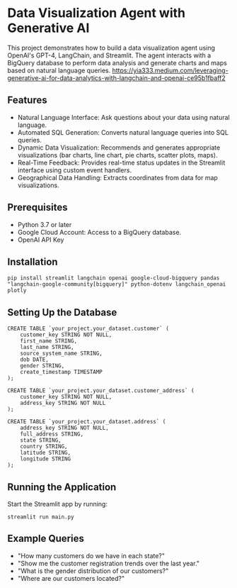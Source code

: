 # Data Visualization Agent with Generative AI
This project demonstrates how to build a data visualization agent using OpenAI's GPT-4, LangChain, and Streamlit. The agent interacts with a BigQuery database to perform data analysis and generate charts and maps based on natural language queries.
https://yia333.medium.com/leveraging-generative-ai-for-data-analytics-with-langchain-and-openai-ce95b1fbaff2

## Features
- Natural Language Interface: Ask questions about your data using natural language.
- Automated SQL Generation: Converts natural language queries into SQL queries.
- Dynamic Data Visualization: Recommends and generates appropriate visualizations (bar charts, line chart, pie charts, scatter plots, maps).
- Real-Time Feedback: Provides real-time status updates in the Streamlit interface using custom event handlers.
- Geographical Data Handling: Extracts coordinates from data for map visualizations.

## Prerequisites
- Python 3.7 or later
- Google Cloud Account: Access to a BigQuery database.
- OpenAI API Key

## Installation
```
pip install streamlit langchain openai google-cloud-bigquery pandas "langchain-google-community[bigquery]" python-dotenv langchain_openai plotly
```

## Setting Up the Database

```
CREATE TABLE `your_project.your_dataset.customer` (
    customer_key STRING NOT NULL,
    first_name STRING,
    last_name STRING,
    source_system_name STRING,
    dob DATE,
    gender STRING,
    create_timestamp TIMESTAMP
);

CREATE TABLE `your_project.your_dataset.customer_address` (
    customer_key STRING NOT NULL,
    address_key STRING NOT NULL
);

CREATE TABLE `your_project.your_dataset.address` (
    address_key STRING NOT NULL,
    full_address STRING,
    state STRING,
    country STRING,
    latitude STRING,
    longitude STRING
);
```

## Running the Application
Start the Streamlit app by running:

```
streamlit run main.py
```

## Example Queries
- "How many customers do we have in each state?"
- "Show me the customer registration trends over the last year."
- "What is the gender distribution of our customers?"
- "Where are our customers located?"